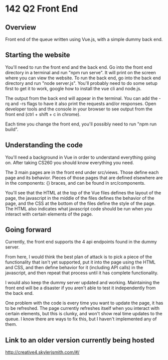 # 142 Q2 Front End

## Overview
Front end of the queue written using Vue.js, with a simple dummy back end.

## Starting the website
You'll need to run the front end and the back end. Go into the front end directory in a terminal and run "npm run serve". It will print on the screen where you can view the website. To run the back end, go into the back end directory and run "node server.js". You'll probably need to do some setup first to get it to work, google how to install the vue cli and node.js.

The output from the back end will appear in the terminal. You can add the -rq and -rs flags to have it also print the requests and/or responses. Open developer tools and the console in your browser to see output from the front end (ctrl + shift + c in chrome).

Each time you change the front end, you'll possibly need to run "npm run build".

## Understanding the code
You'll need a background in Vue in order to understand everything going on. After taking CS260 you should know everything you need.

The 3 main pages are in the front end under src/views. Those define each page and its behavior. Pieces of those pages that are defined elsewhere are in the components: {} braces, and can be found in src/components.

You'll see that the HTML at the top of the Vue files defines the layout of the page, the javascript in the middle of the files defines the behavior of the page, and the CSS at the bottom of the files define the style of the page. The HTML also indicates what javascript code should be run when you interact with certain elements of the page.

## Going forward
Currently, the front end supports the 4 api endpoints found in the dummy server.

From here, I would think the best plan of attack is to pick a piece of the functionality that isn't yet supported, put it into the page using the HTML and CSS, and then define behavior for it (including API calls) in the javascript, and then repeat that process until it has complete functionality.

I would also keep the dummy server updated and working. Maintaining the front end will be a disaster if you aren't able to test it independently from the back end.

One problem with the code is every time you want to update the page, it has to be refreshed. The page currently refreshes itself when you interact with certain elements, but this is clunky, and won't show real time updates to the queue. I know there are ways to fix this, but I haven't implemented any of them.

## Link to an older version currently being hosted
http://creative4.skylerjsmith.com/#/
